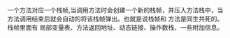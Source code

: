 一个方法对应一个栈帧,当调用方法时会创建一个新的栈帧，并压入方法栈中，当方法调用结束后就会自动的将该栈帧弹出。也就是说栈帧和
    方法是同生共死的。
栈帧里面有 局部变量表、方法返回地址、动态链接、操作数栈、一些附加信息。